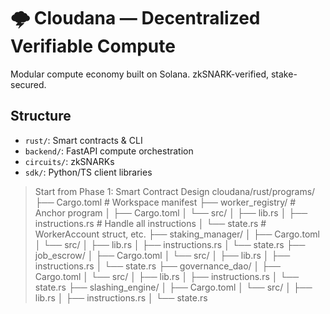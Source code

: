 # 🌩️ Cloudana — Decentralized Verifiable Compute

Modular compute economy built on Solana. zkSNARK-verified, stake-secured.

## Structure

- `rust/`: Smart contracts & CLI
- `backend/`: FastAPI compute orchestration
- `circuits/`: zkSNARKs
- `sdk/`: Python/TS client libraries

> Start from Phase 1: Smart Contract Design
cloudana/rust/programs/
├── Cargo.toml                    # Workspace manifest
├── worker_registry/             # Anchor program
│   ├── Cargo.toml
│   └── src/
│       ├── lib.rs
│       ├── instructions.rs      # Handle all instructions
│       └── state.rs             # WorkerAccount struct, etc.
├── staking_manager/
│   ├── Cargo.toml
│   └── src/
│       ├── lib.rs
│       ├── instructions.rs
│       └── state.rs
├── job_escrow/
│   ├── Cargo.toml
│   └── src/
│       ├── lib.rs
│       ├── instructions.rs
│       └── state.rs
├── governance_dao/
│   ├── Cargo.toml
│   └── src/
│       ├── lib.rs
│       ├── instructions.rs
│       └── state.rs
├── slashing_engine/
│   ├── Cargo.toml
│   └── src/
│       ├── lib.rs
│       ├── instructions.rs
│       └── state.rs